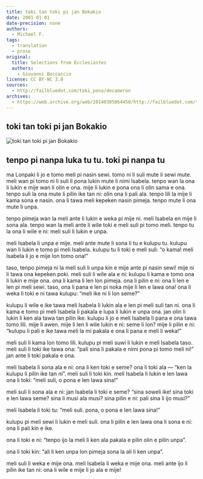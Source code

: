 ```yaml
---
title: toki tan toki pi jan Bokakio
date: 2001-01-01
date-precision: none
authors:
  - Michael F.
tags:
  - translation
  - prose
original:
  title: Selections from Ecclesiastes
  authors:
    - Giovanni Boccaccio
license: CC BY-NC 3.0
sources:
  - http://failbluedot.com/toki_pona/decameron
archives:
  - https://web.archive.org/web/20140305064450/http://failbluedot.com/toki_pona/decameron
---
```


## toki tan toki pi jan Bokakio

![toki tan toki pi jan Bokakio](https://web.archive.org/web/20140305064450im_/http://failbluedot.com/images/decameron.jpg)

## tenpo pi nanpa luka tu tu. toki pi nanpa tu

ma Lonpaki li jo e tomo meli pi nasin sewi. tomo ni li suli mute li sewi mute. meli wan pi tomo ni li suli li pona lukin mute li nimi Isabela. tenpo wan la ona li lukin e mije wan li olin e ona. mije li lukin e pona ona li olin sama e ona. tenpo suli la ona mute li pilin ike tan ni: olin ona li pali ala. tenpo lili la mije li kama sona e nasin. ona li tawa meli kepeken nasin pimeja. tenpo mute li ona mute li unpa.

tenpo pimeja wan la meli ante li lukin e weka pi mije ni. meli Isabela en mije li sona ala. tenpo wan la meli ante li wile toki e meli suli pi tomo meli. tenpo tu la ona li wile e ni: meli suli li lukin e unpa.

meli Isabela li unpa e mije. meli ante mute li sona li tu e kulupu tu. kulupu wan li lukin e tomo pi meli Isabela. kulupu tu li toki e meli suli: “o kama! meli Isabela li jo e mije lon tomo ona!”

taso, tenpo pimeja ni la meli suli li unpa kin e mije ante pi nasin sewi! mije ni li tawa ona kepeken poki. meli suli li wile ala e ni: kulupu li kama e tomo ona li lukin e mije ona. ona li kama li len lon pimeja. ona li pilin e ni: ona li len e len pi meli sewi. taso, ona li pana e len pi noka mije li len e lawa ona! ona li weka li toki e ni tawa kulupu: “meli ike ni li lon seme?”

kulupu li wile e ike tawa meli Isabela li lukin ala e len pi meli suli tan ni. ona li kama e tomo pi meli Isabela li pakala e lupa li lukin e unpa ona. jan olin li lukin li ken ala tawa tan pilin ike. kulupu li jo e meli Isabela li pana e ona tawa tomo lili. mije li awen. mije li len li wile lukin e ni: seme li lon? mije li pilin e ni: “kulupu li pali e ike tawa meli la mi pakala e ona li pana e meli li weka!”

meli suli li kama lon tomo lili. kulupu pi meli suwi li lukin e meli Isabela taso. meli suli li toki ike tawa ona: “pali sina li pakala e nimi pona pi tomo meli ni!” jan ante li toki pakala e ona.

meli Isabela li sona ala e ni: ona li ken toki e seme? ona li toki ala — “ken la kulupu li pilin ike tan ni”. meli suli li toki kin. meli Isabela li lukin e len lawa ona li toki: “meli suli, o pona e len lawa sina!”

meli suli li sona ala e ni: jan Isabela li toki e seme? “sina soweli ike! sina toki e len lawa seme? sina li musi ala musi? sina pilin e ni: pali sina li ijo musi?”

meli Isabela li toki tu: “meli suli. pona, o pona e len lawa sina!”

kulupu pi meli sewi li lukin e meli suli. ona li pilin e len lawa ona li sona e ni: ona li pali kin e ike.

ona li toki e ni: “tenpo ijo la meli li ken ala pakala e pilin olin e pilin unpa”.

ona li toki kin: “ali li ken unpa lon pimeja sona la ali li ken unpa”.

meli suli li weka e mije ona. meli Isabela li weka e mije ona. meli ante ijo li pilin ike tan ni: ona li wile e mije li jo ala e mije!
